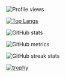 ![Profile views](https://gpvc.arturio.dev/GabiRP)  

[![Top Langs](https://github-readme-stats.vercel.app/api/top-langs/?username=GabiRP)](https://github.com/anuraghazra/github-readme-stats)

![GitHub stats](https://github-readme-stats.vercel.app/api?username=GabiRP&show_icons=true)  

![GitHub metrics](https://metrics.lecoq.io/GabiRP)  

![GitHub streak stats](https://github-readme-streak-stats.herokuapp.com/?user=GabiRP)  

[![trophy](https://github-profile-trophy.vercel.app/?username=GabiRP)](https://github.com/ryo-ma/github-profile-trophy)
